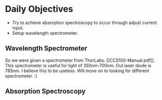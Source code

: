 
# Daily Objectives
- Try to achieve absorption spectroscopy to occur through adjust current input.
- Setup wavelength spectrometer.

## Wavelength Spectrometer
So we were given a spectrometer from ThorLabs: [[CCS100-Manual.pdf]]. This spectrometer is useful for light of 350nm-700nm. Out laser diode is 785nm. I believe this to be useless. Will move on to looking for different spectrometer. :)

## Absorption Spectroscopy
